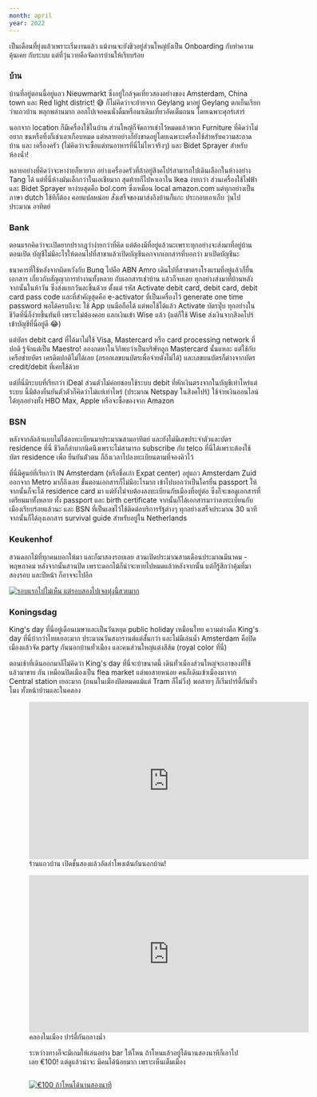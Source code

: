 ```yaml
---
month: april
year: 2022
---
```


เป็นเดือนที่ยุ่งแล้วเพราะเริ่มงานแล้ว แม้งานจะยังชิวอยู่ส่วนใหญ่ยังเป็น Onboarding กับทำความคุ้นเคย
กับระบบ แต่ที่วุ่นวายคือจัดการบ้านให้เรียบร้อย

### บ้าน

บ้านที่อยู่ตอนนี้อยู่แถว Nieuwmarkt ซึ่งอยู่ใกล้จุดเที่ยวสองอย่างของ Amsterdam, China town และ
Red light district! 😅 ก็ไม่คิดว่าจะย้ายจาก Geylang มาอยู่ Geylang ตกเย็นเรียกว่าแถวบ้าน
พลุกพล่านมาก ออกไปเจอคนนั่งดื่มหรือมาเดินเที่ยวอัดเต็มถนน โดยเฉพาะศุกร์เสาร์

นอกจาก location ก็มีเครื่องใช้ในบ้าน ส่วนใหญ่ก็จัดการเช่าไว้หมดแล้วพวก Furniture ที่คิดว่าไม่อยาก
ขนหรือทิ้งก็เช่าเอาเกือบหมด แต่หลายอย่างก็ยังขาดอยู่โดยเฉพาะเครื่องใช้สำหรับความสะอาดบ้าน และ
เครื่องครัว (ไม่คิดว่าจะซื้อแต่ทนอาหารที่นี่ไม่ไหวจริงๆ) และ Bidet Sprayer สำหรับห้องน้ำ!

หลายอย่างที่คิดว่าจะหาง่ายก็หายาก อย่างเครื่องครัวที่ถ้าอยู่สิงคโปร์สามารถไปเดินเลือกในห้างอย่าง Tang
ได้ แต่ที่นี่ห้างมันเล็กกว่าในเอเชียมาก สุดท้ายก็ไปหาเอาใน Ikea ง่ายกว่า ส่วนเครื่องใช้ไฟฟ้า และ Bidet
Sprayer หาง่ายสุดคือ bol.com ซึ่งเหมือน local amazon.com แต่ทุกอย่างเป็นภาษา dutch ใช้ทีก็ต้อง
คอยแปลหน่อย สั่งเสร็จของมาส่งถึงบ้านก็แกะ ประกอบเอาเก็บ วุ่นไปประมาณ อาทิตย์

### Bank

ตอนแรกคิดว่าจะเปิดยากปรากฏว่าง่ายกว่าที่คิด แต่ต้องมีที่อยู่แล้วนะเพราะทุกอย่างจะส่งมาที่อยู่บ้านตอนเปิด
บัญชีไม่มีอะไรให้ตอนไปที่สาขาแล้วเปิดบัญชีนอกจากเอกสารที่บอกว่า มาเปิดบัญชีนะ

ธนาคารที่ใช้หลังจากผิดหวังกับ Bunq ไปคือ ABN Amro เดินไปที่สาขาตรงโรงแรมที่อยู่แล้วก็ยื่นเอกสาร
เกี่ยวกับสัญญาการทำงานทั้งหลาย กับเอกสารเช่าบ้าน แล้วก็จบเลย ทุกอย่างส่งมาที่บ้านหลังจากนั้นในห้าวัน
ซึ่งส่งแยกวันละชิ้นด้วย ตั้งแต่ รหัส Activate debit card, debit card, debit card pass code
และที่สำคัญสุดคือ e-activator ที่เป็นเครื่องไว้ generate one time password พอได้ครบถึงจะ
ใช้ App บนมือถือได้ แต่พอใช้ได้แล้ว Activate บัตรปุ๊บ ทุกอย่างในชีวิตที่นี่ก็ง่ายขึ้นทันที เพราะไม่ต้องคอย
แลกเงินเข้า Wise แล้ว (แต่ก็ใช้ Wise ส่งเงินจากสิงคโปร์เข้าบัญชีที่นี่อยู่ดี 😂)

แต่บัตร debit card ที่ได้มาไม่ใช้ Visa, Mastercard หรือ card processing network ที่ปกติ
รู้จักแต่เป็น Maestro! ลองกดหาในวิกิพบว่าเป็นบริษัทลูก Mastercard นั้นแหละ แต่ใช้กับเครือข่ายบัตร
เครดิตปกติไม่ได้เลย (กรอกเลขบนบัตรเพื่อจ่ายตังไม่ได้) และเลขบนบัตรก็ต่างจากบัตร credit/debit
ที่เคยใช้ด้วย

แต่ที่นี่มีระบบที่เรียกว่า iDeal ส่วนตัวไม่ค่อยชอบใช้ระบบ debit ที่หักเงินตรงจากในบัญชีเท่าไหร่แต่ระบบ
นี้มีต้องยืนยันตัวตัวก็คิดว่าไม่แย่เท่าไหร่ (ประมาณ Netspay ในสิงคโปร์) ใช้จ่ายเงินออนไลน์ได้ทุกอย่างทั้ง
HBO Max, Apple หรือจะซื้อของจาก Amazon

### BSN

หลังจากลัลล้าแบบไม่ได้ลงทะเบียนมาประมาณสามอาทิตย์ และยังไม่มีเลขประจำตัวและบัตร residence ที่นี่
ชีวิตก็ลำบากนิดนึงเพราะไม่สามารถ subscribe กับ telco ที่นี่ได้เพราะต้องใช้บัตร residence เพื่อ
ยืนยันตัวตน ก็ถึงเวลาไปลงทะเบียนตามที่จองคิวไว้

ที่นี่มีศูนย์ที่เรียกว่า IN Amsterdam (หรือชื่อเก่า Expat center) อยู่แถว Amsterdam Zuid ออกจาก
Metro มาก็ถึงเลย ขั้นตอนเอกสารก็ไม่มีอะไรมาก เข้าไปบอกว่าเป็นใครยื่น passport ให้จากนั้นก็จะได้
residence card มา แต่ยังไม่จบต้องลงทะเบียนกับเมืองที่อยู่ต่อ ซึ่งก็จะขอดูเอกสารที่เตรียมมาทั้งหลาย
ทั้ง passport และ birth certificate จากนั้นก็ได้เอกสารมาว่าลงทะเบียนกับเมืองเรียบร้อยแล้วนะ
และ BSN ที่เป็นเลขไว้ใช้ติดต่อบริการรัฐต่างๆ ทุกอย่างเสร็จประมาณ 30 นาที จากนั้นก็ได้ถุงเอกสาร
survival guide สำหรับอยู่ใน Netherlands

### Keukenhof

สวนดอกไม้ที่ทุกคนบอกให้มา และก็มาสองรอบเลย สวนเปิดประมาณสามเดือนประมาณมีนาคม - พฤษภาคม
หลังจากนั้นสวนปิด เพราะดอกไม้ก็น่าจะหายไปหมดแล้วหลังจากนั้น แต่ก็รู้สึกว่าคุ้มที่มาสองรอบ และปีหน้า
ก็อาจจะไปอีก

[![รอบแรกไปไม่เห็น แต่รอบสองไปเจอทุ่งนี้สวยมาก](keukenhof-2022.jpg)](keukenhof-2022.jpg)

### Koningsdag

King's day ที่นี่อยู่เดือนเมษาและเป็นวันหยุด public holiday เหมือนไทย ความต่างคือ King's day
ที่นี่บ้ากว่าไทยเยอะมาก ประมาณวันสงกรานต์แต่สั้นกว่า และไม่มีเล่นน้ำ Amsterdam คือปิดเมืองแล้วจัด
party กันนอกบ้านทั่วเมือง และคนส่วนใหญ่แต่งสีส้ม (royal color ที่นี่)

ตอนเช้าที่เดินออกมาก็ไม่คิดว่า King's day ที่นี่จะบ้าขนาดนี้ เดินทั่วเมืองส่วนใหญ่จะเอาของที่ใช้แล้วมาขาย
กัน เหมือนปิดเมืองเป็น flea market แต่พอสายหน่อย คนก็เดินเข้าเมืองมาจาก Central station
เยอะมาก (ถนนในเมืองปิดหมดแม้แต่ Tram ก็ไม่วิ่ง) พอสายๆ ก็เริ่มปาร์ตี้กันทั่วโมง ทั้งหน้าบ้านและในคลอง

<figure style="display: flex; flex-direction: column">
  <iframe width="560" height="315" src="https://www.youtube-nocookie.com/embed/Rh1faxC1oCg" title="YouTube video player" frameborder="0" allow="accelerometer; autoplay; clipboard-write; encrypted-media; gyroscope; picture-in-picture" allowfullscreen></iframe>
  <figcaption>ร้านแถวบ้าน เปิดชั้นสองแล้วอัดลำโพงเต้นกันนอกบ้าน!</figcaption>
</figure>

<figure style="display: flex; flex-direction: column">
  <iframe width="560" height="315" src="https://www.youtube-nocookie.com/embed/XPwpAL9655E" title="YouTube video player" frameborder="0" allow="accelerometer; autoplay; clipboard-write; encrypted-media; gyroscope; picture-in-picture" allowfullscreen></iframe>
  <figcaption>คลองในเมือง ปาร์ตี้กันกลางน้ำ</figcaption>
</firgure>

ระหว่างทางก็จะมีเกมให้เล่นอย่าง bar ให้โหน ถ้าโหนแล้วอยู่ได้นานสองนาทีก็เอาไปเลย €100! แต่ดูแล้วน่าจะ
มีคนได้น้อยมาก เพราะเห็นเต็มเมือง

[![€100 ถ้าโหนได้นานสองนาที](koningsdag-hanging-2022.jpg)](koningsdag-hanging-2022.jpg)
